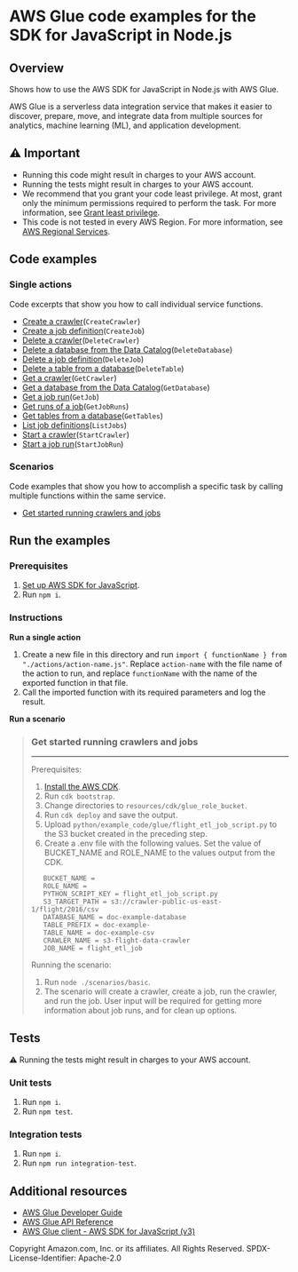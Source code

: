 # AWS Glue code examples for the SDK for JavaScript in Node.js

## Overview

Shows how to use the AWS SDK for JavaScript in Node.js with AWS Glue.

AWS Glue is a serverless data integration service that makes it easier to discover, prepare, move, and integrate data from multiple sources for analytics, machine learning (ML), and application development.

## ⚠️ Important

- Running this code might result in charges to your AWS account.
- Running the tests might result in charges to your AWS account.
- We recommend that you grant your code least privilege. At most, grant only the minimum permissions required to perform the task. For more information, see [Grant least privilege](https://docs.aws.amazon.com/IAM/latest/UserGuide/best-practices.html#grant-least-privilege).
- This code is not tested in every AWS Region. For more information, see [AWS Regional Services](https://aws.amazon.com/about-aws/global-infrastructure/regional-product-services).

## Code examples

### Single actions

Code excerpts that show you how to call individual service functions.

- [Create a crawler](./actions/create-crawler.js)(`CreateCrawler`)
- [Create a job definition](./actions/create-job.js)(`CreateJob`)
- [Delete a crawler](./actions/delete-crawler.js)(`DeleteCrawler`)
- [Delete a database from the Data Catalog](./actions/delete-database.js)(`DeleteDatabase`)
- [Delete a job definition](./actions/delete-job.js)(`DeleteJob`)
- [Delete a table from a database](./actions/delete-table.js)(`DeleteTable`)
- [Get a crawler](./actions/get-crawler.js)(`GetCrawler`)
- [Get a database from the Data Catalog](./actions/get-database.js)(`GetDatabase`)
- [Get a job run](./actions/get-job.js)(`GetJob`)
- [Get runs of a job](./actions/get-job-runs.js)(`GetJobRuns`)
- [Get tables from a database](./actions/get-tables.js)(`GetTables`)
- [List job definitions](./actions/list-jobs.js)(`ListJobs`)
- [Start a crawler](./actions/start-crawler.js)(`StartCrawler`)
- [Start a job run](./actions/start-job-run.js)(`StartJobRun`)

### Scenarios

Code examples that show you how to accomplish a specific task by calling multiple functions within the same service.

- [Get started running crawlers and jobs](./scenarios/basic/index.js)

## Run the examples

### Prerequisites

1. [Set up AWS SDK for JavaScript](../README.md).
1. Run `npm i`.

### Instructions

**Run a single action**

1. Create a new file in this directory and run `import { functionName } from "./actions/action-name.js"`.
   Replace `action-name` with the file name of the action to run, and replace `functionName` with the name of
   the exported function in that file.
1. Call the imported function with its required parameters and log the result.

**Run a scenario**

> ### Get started running crawlers and jobs
>
> ---
>
> Prerequisites:
>
> 1. [Install the AWS CDK](https://docs.aws.amazon.com/cdk/v2/guide/getting_started.html#getting_started_install).
> 1. Run `cdk bootstrap`.
> 1. Change directories to `resources/cdk/glue_role_bucket`.
> 1. Run `cdk deploy` and save the output.
> 1. Upload `python/example_code/glue/flight_etl_job_script.py` to the S3 bucket created in the preceding step.
> 1. Create a .env file with the following values.
>    Set the value of BUCKET_NAME and ROLE_NAME to the values output from
>    the CDK.
>
> ```
>    BUCKET_NAME =
>    ROLE_NAME =
>    PYTHON_SCRIPT_KEY = flight_etl_job_script.py
>    S3_TARGET_PATH = s3://crawler-public-us-east-1/flight/2016/csv
>    DATABASE_NAME = doc-example-database
>    TABLE_PREFIX = doc-example-
>    TABLE_NAME = doc-example-csv
>    CRAWLER_NAME = s3-flight-data-crawler
>    JOB_NAME = flight_etl_job
> ```
>
> Running the scenario:
>
> 1. Run `node ./scenarios/basic`.
> 2. The scenario will create a crawler, create a job, run the crawler, and run the job. User input will be required
>    for getting more information about job runs, and for clean up options.

## Tests

⚠️ Running the tests might result in charges to your AWS account.

### Unit tests

1. Run `npm i`.
1. Run `npm test`.

### Integration tests

1. Run `npm i`.
1. Run `npm run integration-test`.

## Additional resources

- [AWS Glue Developer Guide](https://docs.aws.amazon.com/glue/latest/dg/what-is-glue.html)
- [AWS Glue API Reference](https://docs.aws.amazon.com/glue/latest/dg/aws-glue-api.html)
- [AWS Glue client - AWS SDK for JavaScript (v3)](https://docs.aws.amazon.com/AWSJavaScriptSDK/v3/latest/client/glue/index.html)

Copyright Amazon.com, Inc. or its affiliates. All Rights Reserved. SPDX-License-Identifier: Apache-2.0
